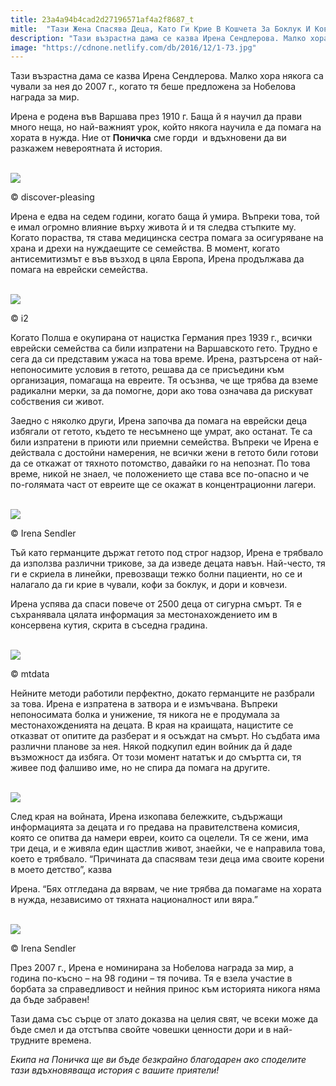 ```yaml
---
title: 23a4a94b4cad2d27196571af4a2f8687_t
mitle:  "Тази Жена Спасява Деца, Като Ги Крие В Кошчета За Боклук И Ковчези, Докато Не Я Залавят"
description: "Тази възрастна дама се казва Ирена Сендлерова. Малко хора някога са чували за нея до 2007 г., когато тя беше предложена за Нобелова награда за мир. Ирена е родена във В�"
image: "https://cdnone.netlify.com/db/2016/12/1-73.jpg"
---
```


 <p>Тази възрастна дама се казва Ирена Сендлерова. Малко хора някога са чували за нея до 2007 г., когато тя беше предложена за Нобелова награда за мир.</p>      <p>Ирена е родена във Варшава през 1910 г. Баща й я научил да прави много неща, но най-важният урок, който някога научила е да помага на хората в нужда. Ние от <strong>Поничка</strong> сме горди  и вдъхновени да ви разкажем невероятната й история.</p>  <br/><img src="https://cdnone.netlify.com/db/2016/12/1-73.jpg"/><br/><p>© discover-pleasing</p>  <p>Ирена е едва на седем години, когато баща й умира. Въпреки това, той е имал огромно влияние върху живота й и тя следва стъпките му. Когато пораства, тя става медицинска сестра помага за осигуряване на храна и дрехи на нуждаещите се семейства. В момент, когато антисемитизмът е във възход в цяла Европа, Ирена продължава да помага на еврейски семейства.</p>       <br/><img src="https://cdnone.netlify.com/db/2016/12/2-51.jpg"/><br/><p>© i2</p> <p>Когато Полша е окупирана от нацистка Германия през 1939 г., всички еврейски семейства са били изпратени на Варшавското гето. Трудно е сега да си представим ужаса на това време. Ирена, разтърсена от най-непоносимите условия в гетото, решава да се присъедини към организация, помагаща на евреите. Тя осъзнва, че ще трябва да вземе радикални мерки, за да помогне, дори ако това означава да рискуват собствения си живот.</p>  <p>Заедно с няколко други, Ирена започва да помага на еврейски деца избягали от гетото, където те несъмнено ще умрат, ако останат. Те са били изпратени в приюти или приемни семейства. Въпреки че Ирена е действала с достойни намерения, не всички жени в гетото били готови да се откажат от тяхното потомство, давайки го на непознат. По това време, никой не знаел, че положението ще става все по-опасно и че по-голямата част от евреите ще се окажат в концентрационни лагери.</p>  <br/><img src="https://cdnone.netlify.com/db/2016/12/3-73.jpg"/><br/><p>© Irena Sendler</p>      <p>Тъй като германците държат гетото под строг надзор, Ирена е трябвало да използва различни трикове, за да изведе децата навън. Най-често, тя ги е скриела в линейки, превозващи тежко болни пациенти, но се и налагало да ги крие в чували, кофи за боклук, и дори и ковчези.</p>  <p>Ирена успява да спаси повече от 2500 деца от сигурна смърт. Тя е съхранявала цялата информация за местонахождението им в консервена кутия, скрита в съседна градина.</p>  <br/><img src="https://cdnone.netlify.com/db/2016/12/4-72.jpg"/><br/><p>© mtdata</p> <p>Нейните методи работили перфектно, докато германците не разбрали за това. Ирена е изпратена в затвора и е измъчвана. Въпреки непоносимата болка и унижение, тя никога не е продумала за местонахожденията на децата. В края на краищата, нацистите се отказват от опитите да разберат и я осъждат на смърт. Но съдбата има различни планове за нея. Някой подкупил един войник да й даде възможност да избяга. От този момент нататък и до смъртта си, тя живее под фалшиво име, но не спира да помага на другите.</p>  <p> <br/><img src="https://cdnone.netlify.com/db/2016/12/5-70.jpg"/><br/></p>  <p>След края на войната, Ирена изкопава бележките, съдържащи информацията за децата и го предава на правителствена комисия, която се опитва да намери евреи, които са оцелели. Тя се жени, има три деца, и е живяла един щастлив живот, знаейки, че е направила това, което е трябвало. “Причината да спасявам тези деца има своите корени в моето детство”, казва</p>      <p>Ирена. “Бях отгледана да вярвам, че ние трябва да помагаме на хората в нужда, независимо от тяхната националност или вяра.”</p>  <br/><img src="https://cdnone.netlify.com/db/2016/12/7-63.jpg"/><br/><p>© Irena Sendler</p> <p>През 2007 г., Ирена е номинирана за Нобелова награда за мир, а година по-късно – на 98 години – тя почива. Тя е взела участие в борбата за справедливост и нейния принос към историята никога няма да бъде забравен!</p> <p>Тази дама със сърце от злато доказва на целия свят, че всеки може да бъде смел и да отстъпва свойте човешки ценности дори и в най-трудните времена.</p>      <p><em>Екипа на Поничка ще ви бъде безкрайно благодарен ако споделите тази вдъхновяваща история с вашите приятели! </em></p>       